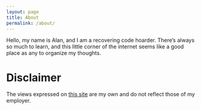 ```yaml
---
layout: page
title: About
permalink: /about/
---
```


Hello, my name is Alan, and I am a recovering code hoarder. There’s always so much to learn, and this little corner of the internet seems like a good place as any to organize my thoughts.

# Disclaimer
The views expressed on [this site](http://sunzenshen.github.io/) are my own and do not reflect those of my employer.
